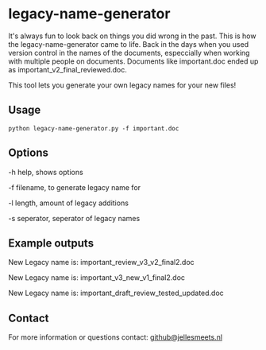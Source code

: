 # legacy-name-generator
It's always fun to look back on things you did wrong in the past. This is how the legacy-name-generator came to life.
Back in the days when you used version control in the names of the documents, especcially when working with multiple people on documents.
Documents like important.doc ended up as important_v2_final_reviewed.doc.

This tool lets you generate your own legacy names for your new files!

## Usage
`python legacy-name-generator.py -f important.doc`

## Options
-h help, shows options

-f filename, to generate legacy name for

-l length, amount of legacy additions

-s seperator, seperator of legacy names

## Example outputs

New Legacy name is:  important_review_v3_v2_final2.doc

New Legacy name is: important_v3_new_v1_final2.doc

New Legacy name is:  important_draft_review_tested_updated.doc


## Contact
For more information or questions contact: github@jellesmeets.nl
